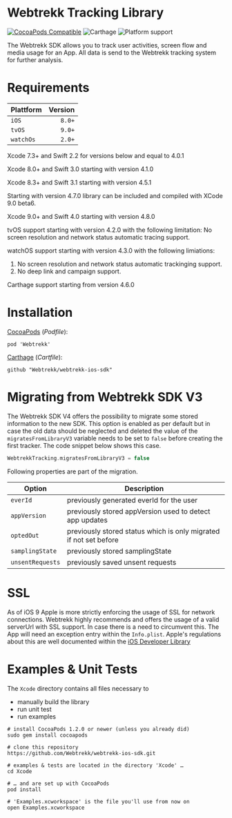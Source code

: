 Webtrekk Tracking Library
==========================

[![CocoaPods Compatible](https://img.shields.io/cocoapods/v/Webtrekk.svg?style=flat-square)](https://cocoapods.org/pods/Webtrekk) ![Carthage](https://img.shields.io/badge/Carthage-compatible-4BC51D.svg?style=flat) ![Platform support](https://img.shields.io/badge/platform-ios%20%7C%20tvos%20%7C%20watchos-lightgrey.svg?style=flat-square)

The Webtrekk SDK allows you to track user activities, screen flow and media usage for an App. All data is send to the Webtrekk tracking system for further analysis.

Requirements
============

| Plattform | Version            |
|-----------|-------------------:|
| `iOS`     |             `8.0+` |
| `tvOS`    |             `9.0+` |
| `watchOs` |             `2.0+` |

Xcode 7.3+ and Swift 2.2 for versions below and equal to 4.0.1

Xcode 8.0+ and Swift 3.0 starting with version 4.1.0

Xcode 8.3+ and Swift 3.1 starting with version 4.5.1

Starting with version 4.7.0 library can be included and compiled with XCode 9.0 beta6.

Xcode 9.0+ and Swift 4.0 starting with version 4.8.0

tvOS support starting with version 4.2.0 with the following limitation:
No screen resolution and network status automatic tracing support.

watchOS support starting with version 4.3.0 with the following limiations:
1. No screen resolution and network status automatic trackinging support.
2. No deep link and campaign support.

Carthage support starting from version 4.6.0


Installation
============

[CocoaPods](htttp://cocoapods.org) (*Podfile*):

`pod 'Webtrekk'`

[Carthage](https://github.com/Carthage/Carthage) (*Cartfile*):

`github "Webtrekk/webtrekk-ios-sdk"`


Migrating from Webtrekk SDK V3
==============================

The Webtrekk SDK V4 offers the possibility to migrate some stored information to the new SDK. This option is enabled as per default but in case the old data should be neglected and deleted the value of the `migratesFromLibraryV3` variable needs to be set to `false` before creating the first tracker. The code snippet below shows this case.

```swift
WebtrekkTracking.migratesFromLibraryV3 = false
```

Following properties are part of the migration.

| Option           | Description                                                       |
|------------------|-------------------------------------------------------------------|
| `everId`         | previously generated everId for the user                          |
| `appVersion`     | previously stored appVersion used to detect app updates           |
| `optedOut`       | previously stored status which is only migrated if not set before |
| `samplingState`  | previously stored samplingState                                   |
| `unsentRequests` | previously saved unsent requests                                  |

SSL
===

As of iOS 9 Apple is more strictly enforcing the usage of SSL for network connections. Webtrekk highly recommends and offers the usage of a valid serverUrl with SSL support. In case there is a need to circumvent this. The App will need an exception entry within the `Info.plist`. Apple's regulations about this are well documented within the [iOS Developer Library](https://developer.apple.com/library/ios/documentation/General/Reference/InfoPlistKeyReference/Articles/CocoaKeys.html#//apple_ref/doc/uid/TP40009251-SW33)

Examples & Unit Tests
=====================

The `Xcode` directory contains all files necessary to

-	manually build the library
-	run unit test
-	run examples

```shell
# install CocoaPods 1.2.0 or newer (unless you already did)
sudo gem install cocoapods

# clone this repository
https://github.com/Webtrekk/webtrekk-ios-sdk.git

# examples & tests are located in the directory 'Xcode' …
cd Xcode

# … and are set up with CocoaPods
pod install

# 'Examples.xcworkspace' is the file you'll use from now on
open Examples.xcworkspace
```
